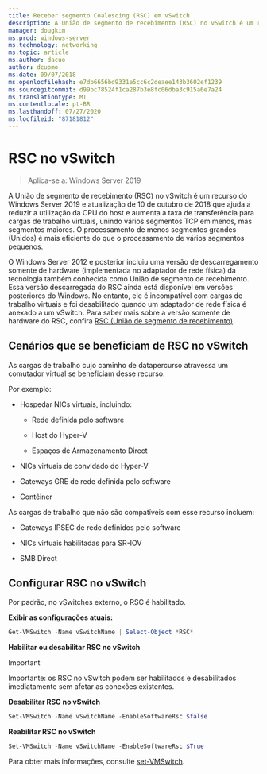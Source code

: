 ```yaml
---
title: Receber segmento Coalescing (RSC) em vSwitch
description: A União de segmento de recebimento (RSC) no vSwitch é um recurso do Windows Server 2019 e atualização de 10 de outubro de 2018 que ajuda a reduzir a utilização da CPU do host e aumenta a taxa de transferência para cargas de trabalho virtuais, unindo vários segmentos TCP em menos, mas segmentos maiores. O processamento de menos segmentos grandes (Unidos) é mais eficiente do que o processamento de vários segmentos pequenos.
manager: dougkim
ms.prod: windows-server
ms.technology: networking
ms.topic: article
ms.author: dacuo
author: dcuomo
ms.date: 09/07/2018
ms.openlocfilehash: e7db6656bd9331e5cc6c2deaee143b3602ef1239
ms.sourcegitcommit: d99bc78524f1ca287b3e8fc06dba3c915a6e7a24
ms.translationtype: MT
ms.contentlocale: pt-BR
ms.lasthandoff: 07/27/2020
ms.locfileid: "87181812"
---
```

# <a name="rsc-in-the-vswitch"></a>RSC no vSwitch
>Aplica-se a: Windows Server 2019

A União de segmento de recebimento (RSC) no vSwitch é um recurso do Windows Server 2019 e atualização de 10 de outubro de 2018 que ajuda a reduzir a utilização da CPU do host e aumenta a taxa de transferência para cargas de trabalho virtuais, unindo vários segmentos TCP em menos, mas segmentos maiores. O processamento de menos segmentos grandes (Unidos) é mais eficiente do que o processamento de vários segmentos pequenos.

O Windows Server 2012 e posterior incluiu uma versão de descarregamento somente de hardware (implementada no adaptador de rede física) da tecnologia também conhecida como União de segmento de recebimento. Essa versão descarregada do RSC ainda está disponível em versões posteriores do Windows. No entanto, ele é incompatível com cargas de trabalho virtuais e foi desabilitado quando um adaptador de rede física é anexado a um vSwitch. Para saber mais sobre a versão somente de hardware do RSC, confira [RSC (União de segmento de recebimento)](/previous-versions/windows/it-pro/windows-server-2012-R2-and-2012/hh997024(v=ws.11)).

## <a name="scenarios-that-benefit-from-rsc-in-the-vswitch"></a>Cenários que se beneficiam de RSC no vSwitch

As cargas de trabalho cujo caminho de datapercurso atravessa um comutador virtual se beneficiam desse recurso.

Por exemplo:

-   Hospedar NICs virtuais, incluindo:

    -   Rede definida pelo software

    -   Host do Hyper-V

    -   Espaços de Armazenamento Direct

-   NICs virtuais de convidado do Hyper-V

-   Gateways GRE de rede definida pelo software

-   Contêiner

As cargas de trabalho que não são compatíveis com esse recurso incluem:

-   Gateways IPSEC de rede definidos pelo software

-   NICs virtuais habilitadas para SR-IOV

-   SMB Direct

## <a name="configure-rsc-in-the-vswitch"></a>Configurar RSC no vSwitch


Por padrão, no vSwitches externo, o RSC é habilitado.

**Exibir as configurações atuais:**

```PowerShell
Get-VMSwitch -Name vSwitchName | Select-Object *RSC*
```

**Habilitar ou desabilitar RSC no vSwitch**


>[!IMPORTANT]
>Importante: os RSC no vSwitch podem ser habilitados e desabilitados imediatamente sem afetar as conexões existentes.


**Desabilitar RSC no vSwitch**

```PowerShell
Set-VMSwitch -Name vSwitchName -EnableSoftwareRsc $false
```

**Reabilitar RSC no vSwitch**

```PowerShell
Set-VMSwitch -Name vSwitchName -EnableSoftwareRsc $True
```
Para obter mais informações, consulte [set-VMSwitch](https://docs.microsoft.com/powershell/module/hyper-v/set-vmswitch?view=win10-ps).
